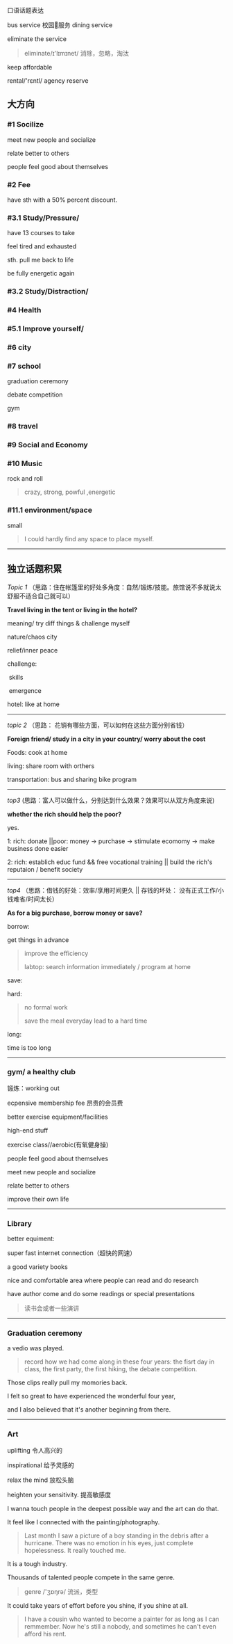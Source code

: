 口语话题表达

bus service 校园🚌服务    dining service

  eliminate the service

> eliminate/ɪ'lɪmɪnet/ 消除，忽略，淘汰

keep affordable

rental/'rɛntl/ agency     reserve



## 大方向

### #1  Socilize

meet new people and socialize

relate better to others

people feel good about themselves

### #2  Fee 

have sth with a 50% percent discount.

 

### #3.1  Study/Pressure/

have 13 courses to take

feel tired and exhausted

sth. pull me back to life

be fully energetic again

### #3.2  Study/Distraction/



### #4  Health

### #5.1 Improve yourself/ 

### #6 city

### #7 school

graduation ceremony

debate competition

gym

### #8   travel

### #9   Social and Economy

### #10  Music

rock and roll

> crazy, strong, powful ,energetic

### #11.1   environment/space

small

> I could hardly find any space to place myself.

 

---

## 独立话题积累

*Topic 1*   （思路：住在帐篷里的好处多角度：自然/锻炼/技能。旅馆说不多就说太舒服不适合自己就可以）

**Travel living in the tent or living in the hotel?**

meaning/ try diff things & challenge myself

nature/chaos city

relief/inner peace

challenge:

​	skills​	

​	emergence

hotel: like at home

---

*topic 2*    （思路： 花销有哪些方面，可以如何在这些方面分别省钱）

**Foreign friend/ study in a city in your country/ worry about the cost**

Foods: cook at home

living: share room with orthers

transportation: bus and sharing bike program

---

*top3*    (思路：富人可以做什么，分别达到什么效果？效果可以从双方角度来说)

**whether the rich should help the poor?**

yes.

1: rich:  donate ||poor:  money -> purchase -> stimulate ecomomy -> make business done easier

2: rich:   establich educ fund && free vocational training     ||      build the rich's reputaion / benefit  society

---

*top4*     （思路：借钱的好处：效率/享用时间更久 || 存钱的坏处： 没有正式工作/小钱难省/时间太长）

**As for a big purchase, borrow money or save?**

borrow:

get things in advance

> improve the efficiency
>
> labtop:  search information immediately / program at home

save:

hard:

> no formal work
>
> save the meal everyday lead to a hard time

long:

time is too long

---

### gym/ a healthy club

锻炼：working out

ecpensive membership fee 昂贵的会员费

better exercise equipment/facilities

high-end stuff

exercise class//aerobic(有氧健身操)

people feel good about themselves

meet new people and socialize

relate better to others

improve their own life

---

### Library

better equiment:

super fast internet connection（超快的网速）

a good variety books

nice and comfortable area where people can read and do research

have author come and do some readings or special presentations

> 读书会或者一些演讲

---

### Graduation ceremony

a vedio was played.

> record how we had come along in these four years: the fisrt day in  class, the first party, the first hiking, the debate competition.

Those clips really pull my momories back.

I felt so great to have experienced the wonderful four year,

and I also believed that it's another beginning from there.

---

### Art

uplifting 令人高兴的

inspirational 给予灵感的

relax the mind  放松头脑

heighten your sensitivity.    提高敏感度

I wanna touch people in the deepest possible way and the art can do that.

It feel like I connected with the painting/photography.

> Last month I saw a picture of a boy standing in the debris after a hurricane. There was no emotion in his eyes, just complete hopelessness. It really touched me.

It is a tough industry.

Thousands of talented people compete in the same genre.

>  genre /'ʒɒŋrə/ 流派，类型

It could take years of effort before you shine, if you shine at all.

> I have a cousin who wanted to become a painter for as long as I can remmember. Now he's still a nobody, and sometimes he can't even afford his rent.

















